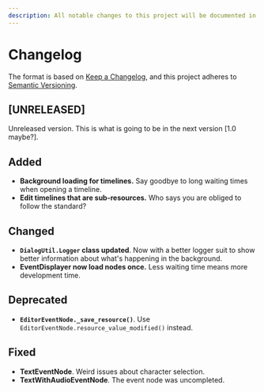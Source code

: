 ```yaml
---
description: All notable changes to this project will be documented in this file.
---
```


# Changelog

The format is based on [Keep a Changelog](https://keepachangelog.com/en/1.0.0/), and this project adheres to [Semantic Versioning](https://semver.org/spec/v2.0.0.html).

## \[UNRELEASED\]

Unreleased version. This is what is going to be in the next version \[1.0 maybe?\].

## Added

* **Background loading for timelines.** Say goodbye to long waiting times when opening a timeline.
* **Edit timelines that are sub-resources.** Who says you are obliged to follow the standard?

## Changed

* **`DialogUtil.Logger` class updated**. Now with a better logger suit to show better information about what's happening in the background.
* **EventDisplayer now load nodes once.** Less waiting time means more development time.

## Deprecated

* **`EditorEventNode._save_resource()`**. Use `EditorEventNode.resource_value_modified()` instead.

## Fixed

* **TextEventNode**. Weird issues about character selection.
* **TextWithAudioEventNode**. The event node was uncompleted.

